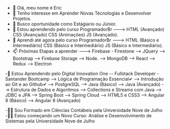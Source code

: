 - 👋 Olá, meu nome é Eric
- 👀 Tenho interesse em Aprender Novas Técnologias e Desenvolver Projetos.
- 👔 Busco oportunidade como Estágiario ou Júnior.
- 🌱 Estou aprendendo pelo curso ProgramadorBr ---> HTML (Avançado) CSS (Avançado)  CSS (Animações) JS (Avançado).
- 💞️  Aprendi até agora pelo curso ProgramadorBr ---> HTML  (Básico e Intermediário) CSS (Básico e Intermediário) JS (Básico e Intermediário).
- 📫 Próximas Etapas a aprender --->  Firebase - Firestone --> JQuery --> Bootstrap --> Firebase Storage --> Node. --> MongoDB --> React --> Redux --> Electron

-📖 Estou Aprendendo pelo Digital Innovation One -- Fullstack Developer  - Santander Bootcamp
--> Lógica de Programação Essencial✔ --> Introdução ao Git e ao Github✔
--> PostgreSQL --> Java (Básico) --> Java (Avançado) --> Estrutura de Dados e Algoritmos --> Collections e Streams com Java --> JDBC e JPA 
--> Spring Boot --> Spring Cloud --> HTML5 e CSS3 --> Angular 8 (Básico) --> Angular 8 (Avançado)

-👨‍🎓 Sou Formado em Ciências Contábeis pela Universidade Nove de Julho
-👨‍🎓 Estou começando um Novo Curso: Análise e Desenvolvimento de Sistemas pela Universidade Nove de Julho
